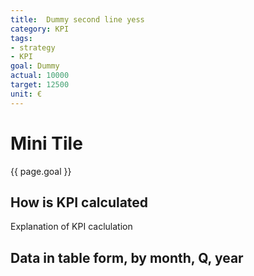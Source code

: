 ```yaml
---
title:  Dummy second line yess
category: KPI
tags:
- strategy
- KPI
goal: Dummy
actual: 10000
target: 12500
unit: €
---
```


# Mini Tile
{{ page.goal }}

## How is KPI calculated
Explanation of KPI caclulation

## Data in table form, by month, Q, year